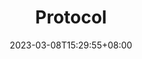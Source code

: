---
title: "Protocol"
description: 
date: 2023-03-08T15:29:55+08:00
image: 
math: 
license: 
hidden: false
comments: true
draft: true
---